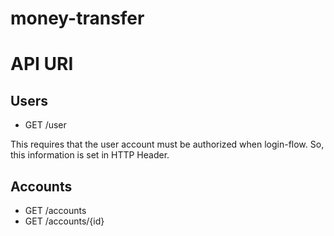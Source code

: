 # money-transfer

# API URI

## Users

- GET /user

This requires that the user account must be authorized when login-flow.
So, this information is set in HTTP Header.

## Accounts

- GET /accounts
- GET /accounts/{id}

